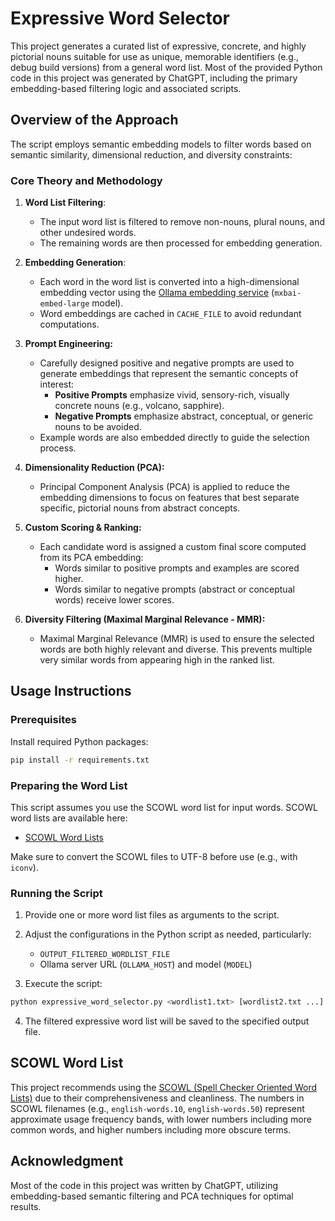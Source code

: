 # Expressive Word Selector

This project generates a curated list of expressive, concrete, and highly pictorial nouns suitable for use as unique, memorable identifiers (e.g., debug build versions) from a general word list. Most of the provided Python code in this project was generated by ChatGPT, including the primary embedding-based filtering logic and associated scripts.

## Overview of the Approach

The script employs semantic embedding models to filter words based on semantic similarity, dimensional reduction, and diversity constraints:

### Core Theory and Methodology

1. **Word List Filtering**:
   - The input word list is filtered to remove non-nouns, plural nouns, and other undesired words.
   - The remaining words are then processed for embedding generation.

2. **Embedding Generation**:
   - Each word in the word list is converted into a high-dimensional embedding vector using the [Ollama embedding service](https://ollama.ai/) (`mxbai-embed-large` model).
   - Word embeddings are cached in `CACHE_FILE` to avoid redundant computations.

3. **Prompt Engineering:**
   - Carefully designed positive and negative prompts are used to generate embeddings that represent the semantic concepts of interest:
     - **Positive Prompts** emphasize vivid, sensory-rich, visually concrete nouns (e.g., volcano, sapphire).
     - **Negative Prompts** emphasize abstract, conceptual, or generic nouns to be avoided.
   - Example words are also embedded directly to guide the selection process.

4. **Dimensionality Reduction (PCA):**
   - Principal Component Analysis (PCA) is applied to reduce the embedding dimensions to focus on features that best separate specific, pictorial nouns from abstract concepts.

5. **Custom Scoring & Ranking:**
   - Each candidate word is assigned a custom final score computed from its PCA embedding:
     - Words similar to positive prompts and examples are scored higher.
     - Words similar to negative prompts (abstract or conceptual words) receive lower scores.

6. **Diversity Filtering (Maximal Marginal Relevance - MMR):**
   - Maximal Marginal Relevance (MMR) is used to ensure the selected words are both highly relevant and diverse. This prevents multiple very similar words from appearing high in the ranked list.

## Usage Instructions

### Prerequisites

Install required Python packages:

```bash
pip install -r requirements.txt
```

### Preparing the Word List

This script assumes you use the SCOWL word list for input words. SCOWL word lists are available here:
- [SCOWL Word Lists](http://wordlist.aspell.net/dicts/)

Make sure to convert the SCOWL files to UTF-8 before use (e.g., with `iconv`).

### Running the Script

1. Provide one or more word list files as arguments to the script.

2. Adjust the configurations in the Python script as needed, particularly:
   - `OUTPUT_FILTERED_WORDLIST_FILE`
   - Ollama server URL (`OLLAMA_HOST`) and model (`MODEL`)

3. Execute the script:
```sh
python expressive_word_selector.py <wordlist1.txt> [wordlist2.txt ...]
```

4. The filtered expressive word list will be saved to the specified output file.

## SCOWL Word List

This project recommends using the [SCOWL (Spell Checker Oriented Word Lists)](http://wordlist.aspell.net/dicts/) due to their comprehensiveness and cleanliness. The numbers in SCOWL filenames (e.g., `english-words.10`, `english-words.50`) represent approximate usage frequency bands, with lower numbers including more common words, and higher numbers including more obscure terms.

## Acknowledgment

Most of the code in this project was written by ChatGPT, utilizing embedding-based semantic filtering and PCA techniques for optimal results.

